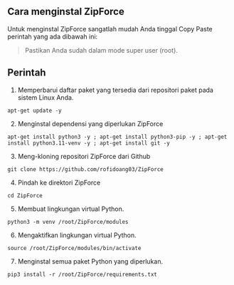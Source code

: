 ## Cara menginstal ZipForce

Untuk menginstal ZipForce sangatlah mudah Anda tinggal Copy Paste perintah yang ada dibawah ini:

> Pastikan Anda sudah dalam mode super user (root).

## Perintah 

1. Memperbarui daftar paket yang tersedia dari repositori paket pada sistem Linux Anda. 

```
apt-get update -y
```

2. Menginstal dependensi yang diperlukan ZipForce 

```
apt-get install python3 -y ; apt-get install python3-pip -y ; apt-get install python3.11-venv -y ; apt-get install git -y
```

3. Meng-kloning repositori ZipForce dari Github 

```
git clone https://github.com/rofidoang03/ZipForce
```

4. Pindah ke direktori ZipForce

```
cd ZipForce
```

5. Membuat lingkungan virtual Python.

```
python3 -m venv /root/ZipForce/modules
```

6. Mengaktifkan lingkungan virtual Python.

```
source /root/ZipForce/modules/bin/activate
```

7. Menginstal semua paket Python yang diperlukan.

```
pip3 install -r /root/ZipForce/requirements.txt
```
